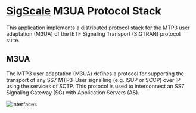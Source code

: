 # [SigScale](http://www.sigscale.org) M3UA Protocol Stack

This application implements a distributed protocol stack
for the MTP3 user adaptation (M3UA) of the IETF Signaling
Transport (SIGTRAN) protocol suite.

## M3UA
The MTP3 user adaptation (M3UA) defines a protocol for supporting the
transport of any SS7 MTP3-User signalling (e.g. ISUP or SCCP) over IP
using the services of SCTP. This protocol is used to interconnect an SS7
Signaling Gateway (SG) with Application Servers (AS).

![interfaces](https://raw.githubusercontent.com/sigscale/m3ua/master/doc/boundaries.png)

